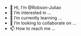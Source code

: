 - 👋 Hi, I’m @Robson-Juliao
- 👀 I’m interested in ...
- 🌱 I’m currently learning ...
- 💞️ I’m looking to collaborate on ...
- 📫 How to reach me ...

<!---
Robson-Juliao/Robson-Juliao is a ✨ special ✨ repository because its `README.md` (this file) appears on your GitHub profile.
You can click the Preview link to take a look at your changes.
--->
